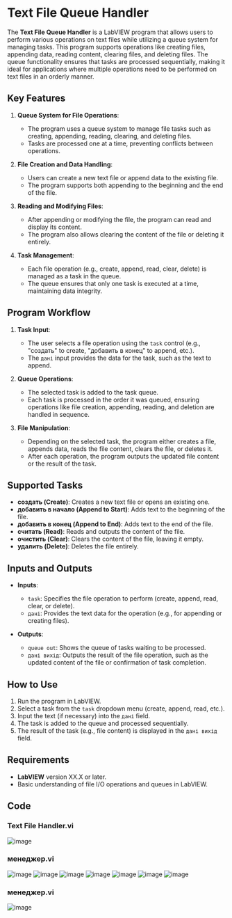 # Text File Queue Handler

The **Text File Queue Handler** is a LabVIEW program that allows users to perform various operations on text files while utilizing a queue system for managing tasks. This program supports operations like creating files, appending data, reading content, clearing files, and deleting files. The queue functionality ensures that tasks are processed sequentially, making it ideal for applications where multiple operations need to be performed on text files in an orderly manner.

## Key Features

1. **Queue System for File Operations**:
   - The program uses a queue system to manage file tasks such as creating, appending, reading, clearing, and deleting files.
   - Tasks are processed one at a time, preventing conflicts between operations.

2. **File Creation and Data Handling**:
   - Users can create a new text file or append data to the existing file.
   - The program supports both appending to the beginning and the end of the file.

3. **Reading and Modifying Files**:
   - After appending or modifying the file, the program can read and display its content.
   - The program also allows clearing the content of the file or deleting it entirely.

4. **Task Management**:
   - Each file operation (e.g., create, append, read, clear, delete) is managed as a task in the queue.
   - The queue ensures that only one task is executed at a time, maintaining data integrity.

## Program Workflow

1. **Task Input**:
   - The user selects a file operation using the `task` control (e.g., "создать" to create, "добавить в конец" to append, etc.).
   - The `дані` input provides the data for the task, such as the text to append.

2. **Queue Operations**:
   - The selected task is added to the task queue.
   - Each task is processed in the order it was queued, ensuring operations like file creation, appending, reading, and deletion are handled in sequence.

3. **File Manipulation**:
   - Depending on the selected task, the program either creates a file, appends data, reads the file content, clears the file, or deletes it.
   - After each operation, the program outputs the updated file content or the result of the task.

## Supported Tasks

- **создать (Create)**: Creates a new text file or opens an existing one.
- **добавить в начало (Append to Start)**: Adds text to the beginning of the file.
- **добавить в конец (Append to End)**: Adds text to the end of the file.
- **считать (Read)**: Reads and outputs the content of the file.
- **очистить (Clear)**: Clears the content of the file, leaving it empty.
- **удалить (Delete)**: Deletes the file entirely.

## Inputs and Outputs

- **Inputs**:
  - `task`: Specifies the file operation to perform (create, append, read, clear, or delete).
  - `дані`: Provides the text data for the operation (e.g., for appending or creating files).
  
- **Outputs**:
  - `queue out`: Shows the queue of tasks waiting to be processed.
  - `дані вихід`: Outputs the result of the file operation, such as the updated content of the file or confirmation of task completion.

## How to Use

1. Run the program in LabVIEW.
2. Select a task from the `task` dropdown menu (create, append, read, etc.).
3. Input the text (if necessary) into the `дані` field.
4. The task is added to the queue and processed sequentially.
5. The result of the task (e.g., file content) is displayed in the `дані вихід` field.

## Requirements

- **LabVIEW** version XX.X or later.
- Basic understanding of file I/O operations and queues in LabVIEW.

## Code
### Text File Handler.vi
![image](https://github.com/user-attachments/assets/228fb152-aa21-4b51-8125-a9c77dc8f12c)
### менеджер.vi
![image](https://github.com/user-attachments/assets/a61e362a-c3fe-4e0f-a3df-1b66d5469c79)
![image](https://github.com/user-attachments/assets/8c2d9aa8-8763-4180-a34c-1dc26c7557e9)
![image](https://github.com/user-attachments/assets/d691f575-f6e9-4d0d-a776-26a3452b81bf)
![image](https://github.com/user-attachments/assets/8d70f5ab-151e-4e91-b43b-85479673105f)
![image](https://github.com/user-attachments/assets/e7867a4f-9f1a-46d1-9a55-c8bc41bd1400)
![image](https://github.com/user-attachments/assets/1ea3ad45-f71e-4f95-ade4-76b23c962917)
![image](https://github.com/user-attachments/assets/223bf8ab-5765-4abf-9f63-cc8f6f4a0b87)







### менеджер.vi
![image](https://github.com/user-attachments/assets/b663013c-6ab0-4431-b6ee-1ba1c0077695)


